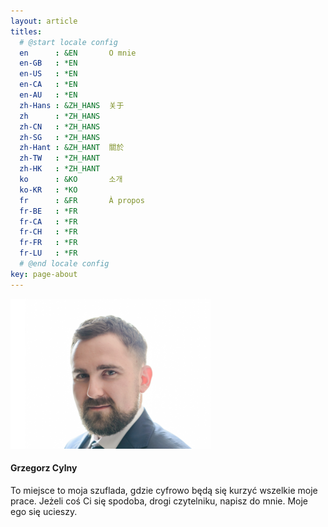 ```yaml
---
layout: article
titles:
  # @start locale config
  en      : &EN       O mnie
  en-GB   : *EN
  en-US   : *EN
  en-CA   : *EN
  en-AU   : *EN
  zh-Hans : &ZH_HANS  关于
  zh      : *ZH_HANS
  zh-CN   : *ZH_HANS
  zh-SG   : *ZH_HANS
  zh-Hant : &ZH_HANT  關於
  zh-TW   : *ZH_HANT
  zh-HK   : *ZH_HANT
  ko      : &KO       소개
  ko-KR   : *KO
  fr      : &FR       À propos
  fr-BE   : *FR
  fr-CA   : *FR
  fr-CH   : *FR
  fr-FR   : *FR
  fr-LU   : *FR
  # @end locale config
key: page-about
---
```





<div class="item">
  <div class="item__image">
    <img class="image image--lg" src="/assets/images/gc_photo.png"/>
  </div>
  <div class="item__content">
    <div class="item__header">
      <h4>Grzegorz Cylny</h4>
    </div>
    <div class="item__description">
      <p> To miejsce to moja szuflada, gdzie cyfrowo będą się kurzyć wszelkie moje prace.
          Jeżeli coś Ci się spodoba, drogi czytelniku, napisz do mnie. Moje ego się ucieszy.   
      </p>
    </div>
  </div>
</div>